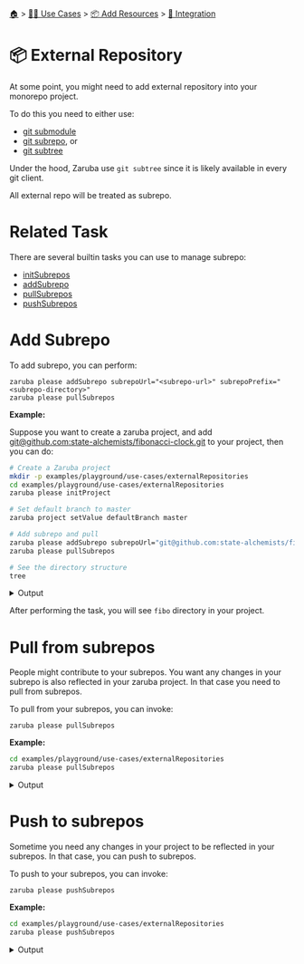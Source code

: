 <!--startTocHeader-->
[🏠](../../../README.md) > [👷🏽 Use Cases](../../README.md) > [📦 Add Resources](../README.md) > [🧩 Integration](README.md)
# 📦 External Repository
<!--endTocHeader-->


At some point, you might need to add external repository into your monorepo project.

To do this you need to either use:

* [git submodule](https://git-scm.com/book/en/v2/Git-Tools-Submodules)
* [git subrepo](https://github.com/ingydotnet/git-subrepo), or
* [git subtree](https://www.atlassian.com/git/tutorials/git-subtree)

Under the hood, Zaruba use `git subtree` since it is likely available in every git client.

All external repo will be treated as subrepo.

# Related Task

There are several builtin tasks you can use to manage subrepo:

* [initSubrepos](../../../core-tasks/initSubrepos.md)
* [addSubrepo](../../../core-tasks/addSubrepo.md)
* [pullSubrepos](../../../core-tasks/pullSubrepos.md)
* [pushSubrepos](../../../core-tasks/pushSubrepos.md)


# Add Subrepo

To add subrepo, you can perform:

```
zaruba please addSubrepo subrepoUrl="<subrepo-url>" subrepoPrefix="<subrepo-directory>" 
zaruba please pullSubrepos 

```

__Example:__

Suppose you want to create a zaruba project, and add [git@github.com:state-alchemists/fibonacci-clock.git](https://github.com/state-alchemists/fibonacci-clock) to your project, then you can do:

<!--startCode-->
```bash
# Create a Zaruba project
mkdir -p examples/playground/use-cases/externalRepositories
cd examples/playground/use-cases/externalRepositories
zaruba please initProject

# Set default branch to master
zaruba project setValue defaultBranch master

# Add subrepo and pull
zaruba please addSubrepo subrepoUrl="git@github.com:state-alchemists/fibonacci-clock.git" subrepoPrefix="fibo" 
zaruba please pullSubrepos 

# See the directory structure
tree
```
 
<details>
<summary>Output</summary>
 
```````
💀 🔎 Job Starting...
         Elapsed Time: 1.01µs
         Current Time: 07:49:42
💀 🏁 Run 🚧 'initProject' command on /home/gofrendi/zaruba/docs/examples/playground/use-cases/externalRepositories
💀    🚀 initProject          🚧 Initialized empty Git repository in /home/gofrendi/zaruba/docs/examples/playground/use-cases/externalRepositories/.git/
💀    🚀 initProject          🚧 🎉🎉🎉
💀    🚀 initProject          🚧 Project created
💀 🎉 Successfully running 🚧 'initProject' command
💀 🔎 Job Running...
         Elapsed Time: 112.710771ms
         Current Time: 07:49:42
💀 🎉 🎉🎉🎉🎉🎉🎉🎉🎉🎉🎉🎉
💀 🎉 Job Complete!!! 🎉🎉🎉
💀 🔥 Terminating
💀 🔎 Job Ended...
         Elapsed Time: 415.632248ms
         Current Time: 07:49:43
zaruba please initProject  
💀 🔎 Job Starting...
         Elapsed Time: 1.314µs
         Current Time: 07:49:43
💀 🏁 Run 🔎 'zrbIsProject' command on /home/gofrendi/zaruba/docs/examples/playground/use-cases/externalRepositories
💀    🚀 zrbIsProject         🔎 Current directory is a valid zaruba project
💀 🎉 Successfully running 🔎 'zrbIsProject' command
💀 🏁 Run 🥂 'addSubrepo' command on /home/gofrendi/zaruba/docs/examples/playground/use-cases/externalRepositories
💀    🚀 addSubrepo           🥂 🎉🎉🎉
💀    🚀 addSubrepo           🥂 Subrepo fibo has been added
💀 🎉 Successfully running 🥂 'addSubrepo' command
💀 🔎 Job Running...
         Elapsed Time: 541.27244ms
         Current Time: 07:49:43
💀 🎉 🎉🎉🎉🎉🎉🎉🎉🎉🎉🎉🎉
💀 🎉 Job Complete!!! 🎉🎉🎉
💀 🔥 Terminating
💀 🔎 Job Ended...
         Elapsed Time: 845.404402ms
         Current Time: 07:49:44
zaruba please addSubrepo -e '/home/gofrendi/zaruba/docs/examples/playground/use-cases/externalRepositories/.env' -v 'subrepoUrl=git@github.com:state-alchemists/fibonacci-clock.git' -v 'subrepoPrefix=fibo' -v '/home/gofrendi/zaruba/docs/examples/playground/use-cases/externalRepositories/default.values.yaml'
💀 🔎 Job Starting...
         Elapsed Time: 1.409µs
         Current Time: 07:49:44
💀 🏁 Run 🔎 'zrbIsProject' command on /home/gofrendi/zaruba/docs/examples/playground/use-cases/externalRepositories
💀 🏁 Run 🔍 'zrbIsValidSubrepos' command on /home/gofrendi/zaruba/docs/examples/playground/use-cases/externalRepositories
💀    🚀 zrbIsProject         🔎 Current directory is a valid zaruba project
💀    🚀 zrbIsValidSubrepos   🔍 All Subrepos are valid
💀 🎉 Successfully running 🔍 'zrbIsValidSubrepos' command
💀 🎉 Successfully running 🔎 'zrbIsProject' command
💀 🏁 Run 📦 'initSubrepos' command on /home/gofrendi/zaruba/docs/examples/playground/use-cases/externalRepositories
💀    🚀 initSubrepos         📦 fibo origin is not exist
💀    🚀 initSubrepos         📦 [master (root-commit) 70d60a1] 💀 Save works before pulling from git@github.com:state-alchemists/fibonacci-clock.git
💀    🚀 initSubrepos         📦  3 files changed, 125 insertions(+)
💀    🚀 initSubrepos         📦  create mode 100644 .gitignore
💀    🚀 initSubrepos         📦  create mode 100644 default.values.yaml
💀    🚀 initSubrepos         📦  create mode 100644 index.zaruba.yaml
💀    🚀 initSubrepos         📦 git fetch fibo master
💀 🔥 🚀 initSubrepos         📦 warning: no common commits
💀 🔥 🚀 initSubrepos         📦 From github.com:state-alchemists/fibonacci-clock
💀 🔥 🚀 initSubrepos         📦  * branch            master     -> FETCH_HEAD
💀 🔥 🚀 initSubrepos         📦  * [new branch]      master     -> fibo/master
💀 🔥 🚀 initSubrepos         📦 Added dir 'fibo'
💀 🔥 🚀 initSubrepos         📦 From github.com:state-alchemists/fibonacci-clock
💀 🔥 🚀 initSubrepos         📦  * branch            master     -> FETCH_HEAD
💀 🔥 🚀 initSubrepos         📦 From github.com:state-alchemists/fibonacci-clock
💀 🔥 🚀 initSubrepos         📦  * branch            master     -> FETCH_HEAD
💀    🚀 initSubrepos         📦 Already up to date.
💀    🚀 initSubrepos         📦 🎉🎉🎉
💀    🚀 initSubrepos         📦 Subrepos Initialized
💀 🎉 Successfully running 📦 'initSubrepos' command
💀 🏁 Run 🔽 'pullSubrepos' command on /home/gofrendi/zaruba/docs/examples/playground/use-cases/externalRepositories
💀    🚀 pullSubrepos         🔽 On branch master
💀    🚀 pullSubrepos         🔽 nothing to commit, working tree clean
💀 🔥 🚀 pullSubrepos         🔽 From github.com:state-alchemists/fibonacci-clock
💀 🔥 🚀 pullSubrepos         🔽  * branch            master     -> FETCH_HEAD
💀    🚀 pullSubrepos         🔽 Already up to date.
💀    🚀 pullSubrepos         🔽 🎉🎉🎉
💀    🚀 pullSubrepos         🔽 Subrepos pulled
💀 🎉 Successfully running 🔽 'pullSubrepos' command
💀 🔎 Job Running...
         Elapsed Time: 15.79529062s
         Current Time: 07:50:00
💀 🎉 🎉🎉🎉🎉🎉🎉🎉🎉🎉🎉🎉
💀 🎉 Job Complete!!! 🎉🎉🎉
💀 🔥 Terminating
💀 🔎 Job Ended...
         Elapsed Time: 16.098703473s
         Current Time: 07:50:00
zaruba please pullSubrepos -e '/home/gofrendi/zaruba/docs/examples/playground/use-cases/externalRepositories/.env' -v '/home/gofrendi/zaruba/docs/examples/playground/use-cases/externalRepositories/default.values.yaml'
.
├── default.values.yaml
├── fibo
│   ├── Dockerfile
│   ├── README.md
│   ├── bootstrap.unity.css
│   ├── index.css
│   ├── index.html
│   ├── index.js
│   ├── jquery.js
│   ├── sample.env
│   └── start.sh
├── index.zaruba.yaml
└── logs
    └── log.zaruba.csv

2 directories, 12 files
```````
</details>
<!--endCode-->

After performing the task, you will see `fibo` directory in your project.

# Pull from subrepos

People might contribute to your subrepos. You want any changes in your subrepo is also reflected in your zaruba project. In that case you need to pull from subrepos.

To pull from your subrepos, you can invoke:

```
zaruba please pullSubrepos
```

__Example:__

<!--startCode-->
```bash
cd examples/playground/use-cases/externalRepositories
zaruba please pullSubrepos
```
 
<details>
<summary>Output</summary>
 
```````
💀 🔎 Job Starting...
         Elapsed Time: 1.148µs
         Current Time: 07:50:00
💀 🏁 Run 🔎 'zrbIsProject' command on /home/gofrendi/zaruba/docs/examples/playground/use-cases/externalRepositories
💀 🏁 Run 🔍 'zrbIsValidSubrepos' command on /home/gofrendi/zaruba/docs/examples/playground/use-cases/externalRepositories
💀    🚀 zrbIsProject         🔎 Current directory is a valid zaruba project
💀    🚀 zrbIsValidSubrepos   🔍 All Subrepos are valid
💀 🎉 Successfully running 🔎 'zrbIsProject' command
💀 🎉 Successfully running 🔍 'zrbIsValidSubrepos' command
💀 🏁 Run 📦 'initSubrepos' command on /home/gofrendi/zaruba/docs/examples/playground/use-cases/externalRepositories
💀    🚀 initSubrepos         📦 🎉🎉🎉
💀 🎉 Successfully running 📦 'initSubrepos' command
💀 🏁 Run 🔽 'pullSubrepos' command on /home/gofrendi/zaruba/docs/examples/playground/use-cases/externalRepositories
💀    🚀 pullSubrepos         🔽 On branch master
💀    🚀 pullSubrepos         🔽 nothing to commit, working tree clean
💀 🔥 🚀 pullSubrepos         🔽 From github.com:state-alchemists/fibonacci-clock
💀 🔥 🚀 pullSubrepos         🔽  * branch            master     -> FETCH_HEAD
💀    🚀 pullSubrepos         🔽 Already up to date.
💀    🚀 pullSubrepos         🔽 🎉🎉🎉
💀    🚀 pullSubrepos         🔽 Subrepos pulled
💀 🎉 Successfully running 🔽 'pullSubrepos' command
💀 🔎 Job Running...
         Elapsed Time: 3.958955979s
         Current Time: 07:50:04
💀 🎉 🎉🎉🎉🎉🎉🎉🎉🎉🎉🎉🎉
💀 🎉 Job Complete!!! 🎉🎉🎉
💀 🔥 Terminating
💀 🔎 Job Ended...
         Elapsed Time: 4.263053132s
         Current Time: 07:50:05
zaruba please pullSubrepos -e '/home/gofrendi/zaruba/docs/examples/playground/use-cases/externalRepositories/.env' -v '/home/gofrendi/zaruba/docs/examples/playground/use-cases/externalRepositories/default.values.yaml'
```````
</details>
<!--endCode-->

# Push to subrepos

Sometime you need any changes in your project to be reflected in your subrepos. In that case, you can push to subrepos.

To push to your subrepos, you can invoke:

```
zaruba please pushSubrepos
```

__Example:__

<!--startCode-->
```bash
cd examples/playground/use-cases/externalRepositories
zaruba please pushSubrepos
```
 
<details>
<summary>Output</summary>
 
```````
💀 🔎 Job Starting...
         Elapsed Time: 1.222µs
         Current Time: 07:50:05
💀 🏁 Run 🔗 'updateProjectLinks' command on /home/gofrendi/zaruba/docs/examples/playground/use-cases/externalRepositories
💀 🏁 Run 🔎 'zrbIsProject' command on /home/gofrendi/zaruba/docs/examples/playground/use-cases/externalRepositories
💀 🏁 Run 🔍 'zrbIsValidSubrepos' command on /home/gofrendi/zaruba/docs/examples/playground/use-cases/externalRepositories
💀    🚀 zrbIsProject         🔎 Current directory is a valid zaruba project
💀    🚀 zrbIsValidSubrepos   🔍 All Subrepos are valid
💀    🚀 updateProjectLinks   🔗 🎉🎉🎉
💀    🚀 updateProjectLinks   🔗 Links updated
💀 🎉 Successfully running 🔎 'zrbIsProject' command
💀 🎉 Successfully running 🔗 'updateProjectLinks' command
💀 🎉 Successfully running 🔍 'zrbIsValidSubrepos' command
💀 🏁 Run 📦 'initSubrepos' command on /home/gofrendi/zaruba/docs/examples/playground/use-cases/externalRepositories
💀    🚀 initSubrepos         📦 🎉🎉🎉
💀    🚀 initSubrepos         📦 Subrepos Initialized
💀 🎉 Successfully running 📦 'initSubrepos' command
💀 🏁 Run 🔼 'pushSubrepos' command on /home/gofrendi/zaruba/docs/examples/playground/use-cases/externalRepositories
💀    🚀 pushSubrepos         🔼 On branch master
💀    🚀 pushSubrepos         🔼 nothing to commit, working tree clean
💀    🚀 pushSubrepos         🔼 git push using:  fibo master
💀 🔥 🚀 pushSubrepos         🔼 1/3 (0) [0]2/3 (0) [0]3/3 (0) [0]3/3 (1) [1]3/3 (1) [2]Everything up-to-date
💀    🚀 pushSubrepos         🔼 🎉🎉🎉
💀    🚀 pushSubrepos         🔼 Subrepos pushed
💀 🎉 Successfully running 🔼 'pushSubrepos' command
💀 🔎 Job Running...
         Elapsed Time: 3.897543943s
         Current Time: 07:50:09
💀 🎉 🎉🎉🎉🎉🎉🎉🎉🎉🎉🎉🎉
💀 🎉 Job Complete!!! 🎉🎉🎉
💀 🔥 Terminating
💀 🔎 Job Ended...
         Elapsed Time: 4.201129269s
         Current Time: 07:50:09
zaruba please pushSubrepos -e '/home/gofrendi/zaruba/docs/examples/playground/use-cases/externalRepositories/.env' -v '/home/gofrendi/zaruba/docs/examples/playground/use-cases/externalRepositories/default.values.yaml'
```````
</details>
<!--endCode-->


<!--startTocSubTopic-->
<!--endTocSubTopic-->